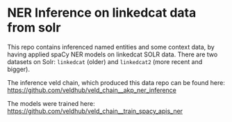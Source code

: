# NER Inference on linkedcat data from solr

This repo contains inferenced named entities and some context data, by having applied spaCy NER 
models on linkedcat SOLR data. There are two datasets on Solr: `linkedcat` (older) and `linkedcat2` 
(more recent and bigger). 

The inference veld chain, which produced this data repo can be found here: 
https://github.com/veldhub/veld_chain__akp_ner_inference

The models were trained here:
https://github.com/veldhub/veld_chain__train_spacy_apis_ner

